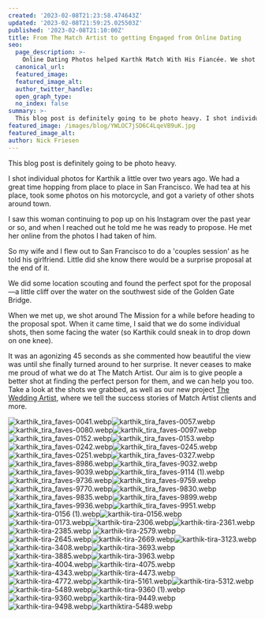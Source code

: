 ```yaml
---
created: '2023-02-08T21:23:58.474643Z'
updated: '2023-02-08T21:59:25.025503Z'
published: '2023-02-08T21:10:00Z'
title: From The Match Artist to getting Engaged from Online Dating
seo:
  page_description: >-
    Online Dating Photos helped Karthk Match With His Fiancée. We shot engagement photos in San Francisco and it included a proposal.
  canonical_url:
  featured_image:
  featured_image_alt:
  author_twitter_handle:
  open_graph_type:
  no_index: false
summary: >-
  This blog post is definitely going to be photo heavy. I shot individual photos for Karthik a little over two years ago. We had a great time hopping from place to place in San Francisco. We had tea at his place, took some photos on his motorcycle, and got a ...
featured_image: /images/blog/YWLOC7jSD6C4LqeVB9uK.jpg
featured_image_alt:
author: Nick Friesen
---
```


<p>This blog post is definitely going to be photo heavy.</p>
<p>I shot individual photos for Karthik a little over two years ago. We had a great time hopping from place to place in San Francisco. We had tea at his place, took some photos on his motorcycle, and got a variety of other shots around town.</p>
<p>I saw this woman continuing to pop up on his Instagram over the past year or so, and when I reached out he told me he was ready to propose. He met her online from the photos I had taken of him.&nbsp;</p>
<p>So my wife and I flew out to San Francisco to do a 'couples session' as he told his girlfriend. Little did she know there would be a surprise proposal at the end of it.</p>
<p>We did some location scouting and found the perfect spot for the proposal&mdash;a little cliff over the water on the southwest side of the Golden Gate Bridge.</p>
<p>When we met up, we shot around The Mission for a while before heading to the proposal spot. When it came time, I said that we do some individual shots, then some facing the water (so Karthik could sneak in to drop down on one knee).</p>
<p>It was an agonizing 45 seconds as she commented how beautiful the view was until she finally turned around to her surprise. It never ceases to make me proud of what we do at The Match Artist. Our aim is to give people a better shot at finding the perfect person for them, and we can help you too. Take a look at the shots we grabbed, as well as our new project <a href="https://theweddingartist.com" rel="follow noopener" target="_blank">The Wedding Artist</a>, where we tell the success stories of Match Artist clients and more.</p>
<img src="https://cdn.buttercms.com/qwB5RuJGQQimWXVp1lfw" alt="karthik_tira_faves-0041.webp"><img src="https://cdn.buttercms.com/1tEsY1pSqSGuFO7ymOyL" alt="karthik_tira_faves-0057.webp"><img src="https://cdn.buttercms.com/zSW093J6SZWGgzbi9jJJ" alt="karthik_tira_faves-0080.webp"><img src="https://cdn.buttercms.com/2hN9zHcHQV6QFqY2ZKgz" alt="karthik_tira_faves-0097.webp"><img src="https://cdn.buttercms.com/HpSK29fRy2z0tJlBETA9" alt="karthik_tira_faves-0152.webp"><img src="https://cdn.buttercms.com/I4qXAmjRySVJLkAQ1Z4N" alt="karthik_tira_faves-0153.webp"><img src="https://cdn.buttercms.com/Z1frE9j9QfO5AuGftcsL" alt="karthik_tira_faves-0242.webp"><img src="https://cdn.buttercms.com/YIynVX15SmasTeycg5Uy" alt="karthik_tira_faves-0245.webp"><img src="https://cdn.buttercms.com/4ddeZSpPRMmyy6sxjoPE" alt="karthik_tira_faves-0251.webp"><img src="https://cdn.buttercms.com/NhRLu6cQPAjBujA5N8Wg" alt="karthik_tira_faves-0327.webp"><img src="https://cdn.buttercms.com/E51Wm3N0TWGtYrGCdpdG" alt="karthik_tira_faves-8986.webp"><img src="https://cdn.buttercms.com/C66sYRBvQDGKLUSJJ0V4" alt="karthik_tira_faves-9032.webp"><img src="https://cdn.buttercms.com/jZ7dP1mRTR21iPjhl4A9" alt="karthik_tira_faves-9039.webp"><img src="https://cdn.buttercms.com/yzK3VI9mQBGxpOtCPMii" alt="karthik_tira_faves-9114 (1).webp"><img src="https://cdn.buttercms.com/Illr4B7pQJaxXttfFUWI" alt="karthik_tira_faves-9736.webp"><img src="https://cdn.buttercms.com/wm3h3eQhTamuA4cAg4M6" alt="karthik_tira_faves-9759.webp"><img src="https://cdn.buttercms.com/HvLhQMNjQuWOnFMHKO28" alt="karthik_tira_faves-9770.webp"><img src="https://cdn.buttercms.com/HZ2lQhs9RBupEeUJHGlr" alt="karthik_tira_faves-9830.webp"><img src="https://cdn.buttercms.com/4aAzNtATBGO8gFjdmjHd" alt="karthik_tira_faves-9835.webp"><img src="https://cdn.buttercms.com/lBvuuK6Rr2TnyUz9ADnx" alt="karthik_tira_faves-9899.webp"><img src="https://cdn.buttercms.com/3aDoNHjQKamxwqxN17NA" alt="karthik_tira_faves-9936.webp"><img src="https://cdn.buttercms.com/o7aRti9fTj6R31A5rtAc" alt="karthik_tira_faves-9951.webp"><img src="https://cdn.buttercms.com/NAumG7D0QWxtjeDtnkfD" alt="karthik-tira-0156 (1).webp"><img src="https://cdn.buttercms.com/7qBWHS2R3muomK8B8muT" alt="karthik-tira-0156.webp"><img src="https://cdn.buttercms.com/fiygYbaET367ihRlBe3Z" alt="karthik-tira-0173.webp"><img src="https://cdn.buttercms.com/hDCFfwYXQaSfBBJQfwqh" alt="karthik-tira-2306.webp"><img src="https://cdn.buttercms.com/uD8CgDlITK6epbPj110b" alt="karthik-tira-2361.webp"><img src="https://cdn.buttercms.com/jO1iZwjFSSi0CLUsboZa" alt="karthik-tira-2385.webp">
<img src="https://cdn.buttercms.com/1vekiKRHSD6LGAggcQdZ" alt="karthik-tira-2579.webp"><img src="https://cdn.buttercms.com/AcYpQWgJSxeU2oIRPgoX" alt="karthik-tira-2645.webp"><img src="https://cdn.buttercms.com/EsJINWaXTcdRllIUZlWn" alt="karthik-tira-2669.webp"><img src="https://cdn.buttercms.com/K7XJN2LZSwyWnpQ8l1K5" alt="karthik-tira-3123.webp"><img src="https://cdn.buttercms.com/bJ6Xx24sQjqp0LE0wEld" alt="karthik-tira-3408.webp"><img src="https://cdn.buttercms.com/Su0M2kOwTGGFhegxiYel" alt="karthik-tira-3693.webp"><img src="https://cdn.buttercms.com/hmtqtPQxQh2TD3A6YAgU" alt="karthik-tira-3885.webp"><img src="https://cdn.buttercms.com/L7m0WrGvQUC7LcvpcEQn" alt="karthik-tira-3963.webp"><img src="https://cdn.buttercms.com/8I75NVKPTZuNcYi7sr0w" alt="karthik-tira-4004.webp"><img src="https://cdn.buttercms.com/brt8254RSJ2xYMtcpsQB" alt="karthik-tira-4075.webp"><img src="https://cdn.buttercms.com/iMDvC2IaQHaryK9YtYoK" alt="karthik-tira-4343.webp"><img src="https://cdn.buttercms.com/7UMeB8FIRFeD307hDELM" alt="karthik-tira-4473.webp"><img src="https://cdn.buttercms.com/PDZZXWezRpaMqgWiurvB" alt="karthik-tira-4772.webp"><img src="https://cdn.buttercms.com/q3nD3W4RtmbnGJgcUoWZ" alt="karthik-tira-5161.webp"><img src="https://cdn.buttercms.com/3UrZgJ2XRrNDWnZATjCw" alt="karthik-tira-5312.webp"><img src="https://cdn.buttercms.com/QjsrKrfRX67lDMMcbSV0" alt="karthik-tira-5489.webp"><img src="https://cdn.buttercms.com/C7mFZyc6Rs5h18lMP3HI" alt="karthik-tira-9360 (1).webp"><img src="https://cdn.buttercms.com/8Y3w0YDjQqmJBGB7BsPr" alt="karthik-tira-9360.webp"><img src="https://cdn.buttercms.com/gJO1EXqRRqs5QiDNu4PP" alt="karthik-tira-9449.webp"><img src="https://cdn.buttercms.com/34mIWsslReabJRmStg3S" alt="karthik-tira-9498.webp"><img src="https://cdn.buttercms.com/VoeD12V6Qdyp9oGpxPHi" alt="karthiktira-5489.webp">
